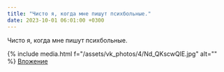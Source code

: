 ```yaml
---
title: "Чисто я, когда мне пишут психбольные."
date: 2023-10-01 06:01:00 +0300
---
```


Чисто я, когда мне пишут психбольные.


{% include media.html f="/assets/vk_photos/4/Nd_QKscwQlE.jpg" alt="" %}
[Вложение](https://vk.com/video41076938_456239663)
